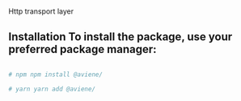 #

Http transport layer

## Installation To install the package, use your preferred package manager:

```bash # pnpm pnpm add @aviene/

# npm npm install @aviene/

# yarn yarn add @aviene/
```
